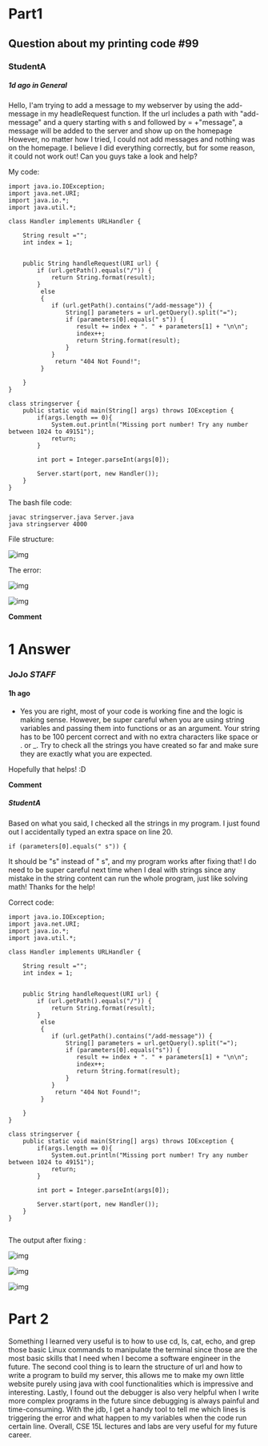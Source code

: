 # Part1
## Question about my printing code #99

### StudentA
##### 1d ago in **General**

Hello, I'am trying to add a message to my webserver by using the add-message in my headleRequest function. If the url includes a path with "add-message" and a query starting with s and followed by = +"message", a message will be added to the server and show up on the homepage However, no matter how I tried, I could not add messages and nothing was on the homepage. I believe I did everything correctly, but for some reason, it could not work out! Can you guys take a look and help?

My code:
```
import java.io.IOException;
import java.net.URI;
import java.io.*;
import java.util.*;

class Handler implements URLHandler {

    String result ="";
    int index = 1;


    public String handleRequest(URI url) {
        if (url.getPath().equals("/")) {
            return String.format(result);
        } 
         else 
         {
            if (url.getPath().contains("/add-message")) {
                String[] parameters = url.getQuery().split("=");
                if (parameters[0].equals(" s")) {
                   result += index + ". " + parameters[1] + "\n\n";
                   index++;
                   return String.format(result);
                }
            }
             return "404 Not Found!";
         } 
        
    }
}

class stringserver {
    public static void main(String[] args) throws IOException {
        if(args.length == 0){
            System.out.println("Missing port number! Try any number between 1024 to 49151");
            return;
        }

        int port = Integer.parseInt(args[0]);

        Server.start(port, new Handler());
    }
}
```
The bash file code:
```
javac stringserver.java Server.java
java stringserver 4000
```
File structure:

![img](lab5/file.png)

The error:

![img](lab5/sym2.png)

![img](lab5/sym3.png)

**Comment** 

# 1 Answer
### JoJo ***STAFF***
#### 1h ago

- Yes you are right, most of your code is working fine and the logic is making sense. However, be super careful when you are using string variables and passing them into functions or as an argument. Your string has to be 100 percent correct and with no extra characters like space or . or _. Try to check all the strings you have created so far and make sure they are exactly what you are expected.
  
Hopefully that helps! :D

**Comment** 

 ##### StudentA
 Based on what you said, I checked all the strings in my program. I just found out I accidentally typed an extra space on line 20. 
```
if (parameters[0].equals(" s")) {
```
 It should be "s" instead of " s", and my program works after fixing that! I do need to be super careful next time when I deal with strings since any mistake in the string content can run the whole program, just like solving math! Thanks for the help!

Correct code:
```
import java.io.IOException;
import java.net.URI;
import java.io.*;
import java.util.*;

class Handler implements URLHandler {

    String result ="";
    int index = 1;


    public String handleRequest(URI url) {
        if (url.getPath().equals("/")) {
            return String.format(result);
        } 
         else 
         {
            if (url.getPath().contains("/add-message")) {
                String[] parameters = url.getQuery().split("=");
                if (parameters[0].equals("s")) {
                   result += index + ". " + parameters[1] + "\n\n";
                   index++;
                   return String.format(result);
                }
            }
             return "404 Not Found!";
         } 
        
    }
}

class stringserver {
    public static void main(String[] args) throws IOException {
        if(args.length == 0){
            System.out.println("Missing port number! Try any number between 1024 to 49151");
            return;
        }

        int port = Integer.parseInt(args[0]);

        Server.start(port, new Handler());
    }
}


```

The output after fixing :

![img](lab5/fix.png)

![img](lab5/fix2.png)

![img](lab5/fix3.png)

# Part 2
Something I learned very useful is to how to use cd, ls, cat, echo, and grep those basic Linux commands to manipulate the terminal since those are the most basic skills that I need when I become a software engineer in the future. The second cool thing is to learn the structure of url and how to write a program to build my server, this allows me to make my own little website purely using java with cool functionalities which is impressive and interesting. Lastly, I found out the debugger is also very helpful when I write more complex programs in the future since debugging is always painful and time-consuming. With the jdb, I get a handy tool to tell me which lines is triggering the error and what happen to my variables when the code run certain line. Overall, CSE 15L lectures and labs are very useful  for my future career.
